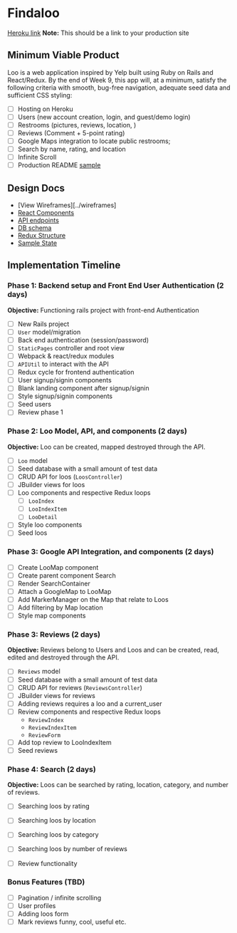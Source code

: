 # Findaloo

[Heroku link][heroku] **Note:** This should be a link to your production site

[heroku]: http://www.herokuapp.com

## Minimum Viable Product

Loo is a web application inspired by Yelp built using Ruby on Rails and React/Redux.  By the end of Week 9, this app will, at a minimum, satisfy the following criteria with smooth, bug-free navigation, adequate seed data and sufficient CSS styling:

- [ ] Hosting on Heroku
- [ ] Users (new account creation, login, and guest/demo login)
- [ ] Restrooms (pictures, reviews, location, )
- [ ] Reviews (Comment + 5-point rating)
- [ ] Google Maps integration to locate public restrooms;
- [ ] Search by name, rating, and location
- [ ] Infinite Scroll
- [ ] Production README [sample](docs/production_readme.md)

## Design Docs
* [View Wireframes][../wireframes]
* [React Components][components]
* [API endpoints][api-endpoints]
* [DB schema][schema]
* [Redux Structure][redux-structure]
* [Sample State][sample-state]

[wireframes]: docs/wireframes
[components]: docs/component-heirarchy.md
[redux-structure]: docs/redux-structure.md
[sample-state]: docs/sample-state.md
[api-endpoints]: docs/api-endpoints.md
[schema]: docs/schema.md

## Implementation Timeline

### Phase 1: Backend setup and Front End User Authentication (2 days)

**Objective:** Functioning rails project with front-end Authentication

- [ ] New Rails project
- [ ] `User` model/migration
- [ ] Back end authentication (session/password)
- [ ] `StaticPages` controller and root view
- [ ] Webpack & react/redux modules
- [ ] `APIUtil` to interact with the API
- [ ] Redux cycle for frontend authentication
- [ ] User signup/signin components
- [ ] Blank landing component after signup/signin
- [ ] Style signup/signin components
- [ ] Seed users
- [ ] Review phase 1

### Phase 2: Loo Model, API, and components (2 days)

**Objective:** Loo can be created, mapped destroyed through
the API.

- [ ] `Loo` model
- [ ] Seed database with a small amount of test data
- [ ] CRUD API for loos (`LoosController`)
- [ ] JBuilder views for loos
- [ ] Loo components and respective Redux loops
  - [ ] `LooIndex`
  - [ ] `LooIndexItem`
  - [ ] `LooDetail`
- [ ] Style loo components
- [ ] Seed loos

### Phase 3: Google API Integration, and components (2 days)
- [ ] Create LooMap component
- [ ] Create parent component Search
- [ ] Render SearchContainer
- [ ] Attach a GoogleMap to LooMap
- [ ] Add MarkerManager on the Map that relate to Loos
- [ ] Add filtering by Map location
- [ ] Style map components

### Phase 3: Reviews (2 days)

**Objective:** Reviews belong to Users and Loos and can be created, read, edited and destroyed through the API.

- [ ] `Reviews` model
- [ ] Seed database with a small amount of test data
- [ ] CRUD API for reviews (`ReviewsController`)
- [ ] JBuilder views for reviews
- [ ] Adding reviews requires a loo and a current_user
- [ ] Review components and respective Redux loops
    - `ReviewIndex`
    - `ReviewIndexItem`
    - `ReviewForm`
- [ ] Add top review to LooIndexItem
- [ ] Seed reviews

### Phase 4: Search (2 days)

**Objective:** Loos can be searched by rating, location, category, and number of reviews.

- [ ] Searching loos by rating
- [ ] Searching loos by location
- [ ] Searching loos by category
- [ ] Searching loos by number of reviews
- [ ] Review functionality


### Bonus Features (TBD)
- [ ] Pagination / infinite scrolling
- [ ] User profiles
- [ ] Adding loos form
- [ ] Mark reviews funny, cool, useful etc.
